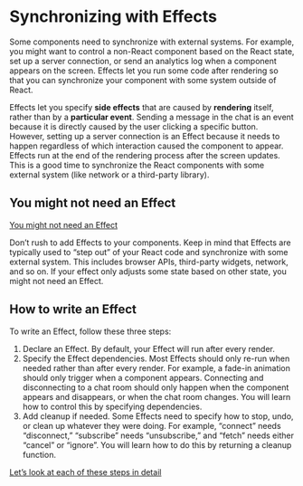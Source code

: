 # Synchronizing with Effects
Some components need to synchronize with external systems. For example, you might want to control a non-React component based on the React state, set up a server connection, or send an analytics log when a component appears on the screen. Effects let you run some code after rendering so that you can synchronize your component with some system outside of React.

Effects let you specify **side effects** that are caused by **rendering** itself, rather than by a **particular event**. Sending a message in the chat is an event because it is directly caused by the user clicking a specific button. However, setting up a server connection is an Effect because it needs to happen regardless of which interaction caused the component to appear. Effects run at the end of the rendering process after the screen updates. This is a good time to synchronize the React components with some external system (like network or a third-party library).

## You might not need an Effect
[You might not need an Effect](https://beta.reactjs.org/learn/synchronizing-with-effects#how-to-write-an-effect)

Don’t rush to add Effects to your components. Keep in mind that Effects are typically used to “step out” of your React code and synchronize with some external system. This includes browser APIs, third-party widgets, network, and so on. If your effect only adjusts some state based on other state, you might not need an Effect.

## How to write an Effect

To write an Effect, follow these three steps:

1. Declare an Effect. By default, your Effect will run after every render.
2. Specify the Effect dependencies. Most Effects should only re-run when needed rather than after every render. For example, a fade-in animation should only trigger when a component appears. Connecting and disconnecting to a chat room should only happen when the component appears and disappears, or when the chat room changes. You will learn how to control this by specifying dependencies.
 3. Add cleanup if needed. Some Effects need to specify how to stop, undo, or clean up whatever they were doing. For example, “connect” needs “disconnect,” “subscribe” needs “unsubscribe,” and “fetch” needs either “cancel” or “ignore”. You will learn how to do this by returning a cleanup function.

[Let’s look at each of these steps in detail](https://beta.reactjs.org/learn/synchronizing-with-effects#how-to-write-an-effect)
